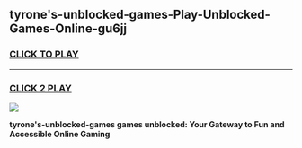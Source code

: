 
## tyrone's-unblocked-games-Play-Unblocked-Games-Online-gu6jj
<h3>
<a href="https://premium76.site?title=tyrone's-unblocked-games&ref=25A">CLICK TO PLAY</a></h3>
<hr>

<h3>
<a href="https://premium76.site?title=tyrone's-unblocked-games&ref=25A">CLICK 2 PLAY</a>
  
</h3>

<a href="https://premium76.site?title=tyrone's-unblocked-games&ref=25A"><img src="https://clearcache.store/games.png"></a>


**tyrone's-unblocked-games games unblocked: Your Gateway to Fun and Accessible Online Gaming**
